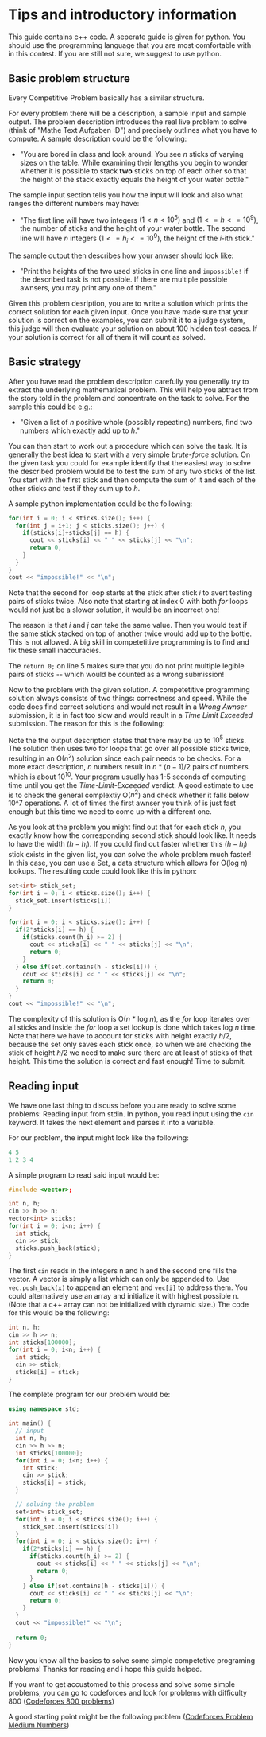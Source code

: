 # Tips and introductory information

This guide contains c++ code. A seperate guide is given for python. You should use the programming language that you are most comfortable with in this contest. If you are still not sure, we suggest to use python.

## Basic problem structure

Every Competitive Problem basically has a similar structure.

For every problem there will be a description, a sample input and sample output.
The problem description introduces the real live problem to solve (think of
"Mathe Text Aufgaben :D") and precisely outlines what you have to compute. A
sample description could be the following:

- "You are bored in class and look around. You see $n$ sticks of varying sizes on
  the table. While examining their lengths you begin to wonder whether it is
  possible to stack **two** sticks on top of each other so that the height of
  the stack exactly equals the height of your water bottle."

The sample input section tells you how the input will look and also what ranges
the different numbers may have:

- "The first line will have two integers $(1 < n < 10^5)$ and $(1 <= h <= 10^9)$,
  the number of sticks and the height of your water bottle. The second line will
  have $n$ integers $(1 <= h_i <= 10^9)$, the height of the $i$-ith stick."

The sample output then describes how your anwser should look like:

- "Print the heights of the two used sticks in one line and `impossible!` if the
  described task is not possible. If there are multiple possible awnsers, you
  may print any one of them."

Given this problem desription, you are to write a solution which prints the
correct solution for each given input. Once you have made sure that your
solution is correct on the examples, you can submit it to a judge system, this
judge will then evaluate your solution on about 100 hidden test-cases. If your
solution is correct for all of them it will count as solved.

## Basic strategy

After you have read the problem description carefully you generally try to
extract the underlying mathematical problem. This will help you abtract from the
story told in the problem and concentrate on the task to solve. For the sample
this could be e.g.:

- "Given a list of $n$ positive whole (possibly repeating) numbers, find two
  numbers which exactly add up to $h$."

You can then start to work out a procedure which can solve the task. It is
generally the best idea to start with a very simple *brute-force* solution. On
the given task you could for example identify that the easiest way to solve the
described problem would be to test the sum of any two sticks of the list. You
start with the first stick and then compute the sum of it and each of the other
sticks and test if they sum up to $h$.

A sample python implementation could be the following:

```cpp
for(int i = 0; i < sticks.size(); i++) {
  for(int j = i+1; j < sticks.size(); j++) {
    if(sticks[i]+sticks[j] == h) {
      cout << sticks[i] << " " << sticks[j] << "\n";
      return 0;
    }
  }
}
cout << "impossible!" << "\n";
```

Note that the second for loop starts at the stick after stick $i$ to avert
testing pairs of sticks twice. Also note that starting at index 0 with both
*for* loops would not just be a slower solution, it would be an incorrect one!

The reason is that $i$ and $j$ can take the same value. Then you would test if
the same stick stacked on top of another twice would add up to the bottle. This
is not allowed. A big skill in competetitive programming is to find and fix
these small inaccuracies.

The `return 0;` on line 5 makes sure that you do not print multiple legible pairs
of sticks -- which would be counted as a wrong submission!

Now to the problem with the given solution. A competetitive programming solution
always consists of two things: correctness and speed. While the code does find
correct solutions and would not result in a *Wrong Awnser* submission, it is in
fact too slow and would result in a *Time Limit Exceeded* submission. The reason
for this is the following:

Note the the output description states that there may be up to $10^5$ sticks.
The solution then uses two for loops that go over all possible sticks twice,
resulting in an O($n^2$) solution since each pair needs to be checks. For a more
exact description, $n$ numbers result in $n*(n-1)/2$ pairs of numbers which is
about $10^10$. Your program usually has 1-5 seconds of computing time until you get
the *Time-Limit-Exceeded* verdict. A good estimate to use is to check the general 
complextiy O($n^2$) and check whether it falls below 10^7 operations. A lot of 
times the first awnser you think of is just fast enough but this time we need
to come up with a different one.

As you look at the problem you might find out that for each stick $n$, you
exactly know how the corresponding second stick should look like. It needs to
have the width ($h-h_i$). If you could find out faster whether this ($h-h_i$)
stick exists in the given list, you can solve the whole problem much faster! In
this case, you can use a Set, a data structure which allows for O(log $n$)
lookups. The resulting code could look like this in python:

```cpp
set<int> stick_set;
for(int i = 0; i < sticks.size(); i++) {
  stick_set.insert(sticks[i])
}

for(int i = 0; i < sticks.size(); i++) {
  if(2*sticks[i] == h) {
    if(sticks.count(h_i) >= 2) {
      cout << sticks[i] << " " << sticks[j] << "\n";
      return 0;
    }
  } else if(set.contains(h - sticks[i])) {
    cout << sticks[i] << " " << sticks[j] << "\n";
    return 0;
  }
}
cout << "impossible!" << "\n";
```

The complexity of this solution is O($n$ \* log $n$), as the *for* loop iterates
over all sticks and inside the *for* loop a set lookup is done which takes log
$n$ time. Note that here we have to account for sticks with height exactly
$h/2$, because the set only saves each stick once, so when we are checking the
stick of height $h/2$ we need to make sure there are at least of sticks of that
height. This time the solution is correct and fast enough! Time to submit.

## Reading input

We have one last thing to discuss before you are ready to solve some problems:
Reading input from stdin. In python, you read input using the `cin` keyword.
It takes the next element and parses it into a variable.

For our problem, the input might look like the following:

```cpp
4 5
1 2 3 4
```

A simple program to read said input would be:

```cpp
#include <vector>;

int n, h;
cin >> h >> n;
vector<int> sticks;
for(int i = 0; i<n; i++) {
  int stick;
  cin >> stick;
  sticks.push_back(stick);
}
```

The first `cin` reads in the integers n and h and the second one fills the vector.
A vector is simply a list which can only be appended to. Use `vec.push_back(x)` to
append an element and `vec[i]` to address them. You could alternatively use an
array and initialize it with highest possible n. (Note that a c++ array can not be initialized with dynamic size.) The code for this would be the following:

```cpp
int n, h;
cin >> h >> n;
int sticks[100000];
for(int i = 0; i<n; i++) {
  int stick;
  cin >> stick;
  sticks[i] = stick;
}
```

The complete program for our problem would be:

```cpp
using namespace std;

int main() {
  // input
  int n, h;
  cin >> h >> n;
  int sticks[100000];
  for(int i = 0; i<n; i++) {
    int stick;
    cin >> stick;
    sticks[i] = stick;
  }

  // solving the problem
  set<int> stick_set;
  for(int i = 0; i < sticks.size(); i++) {
    stick_set.insert(sticks[i])
  }
  for(int i = 0; i < sticks.size(); i++) {
    if(2*sticks[i] == h) {
      if(sticks.count(h_i) >= 2) {
        cout << sticks[i] << " " << sticks[j] << "\n";
        return 0;
      }
    } else if(set.contains(h - sticks[i])) {
      cout << sticks[i] << " " << sticks[j] << "\n";
      return 0;
    }
  }
  cout << "impossible!" << "\n";
  
  return 0;
}
```

Now you know all the basics to solve some simple competetive programing
problems! Thanks for reading and i hope this guide helped.

If you want to get accustomed to this process and solve some simple problems, you can go to codeforces and look for problems with difficulty 800 ([Codeforces 800 problems](https://codeforces.com/problemset?tags=800-800))

A good starting point might be the following problem
([Codeforces Problem Medium Numbers](https://codeforces.com/problemset/problem/1760/A))
